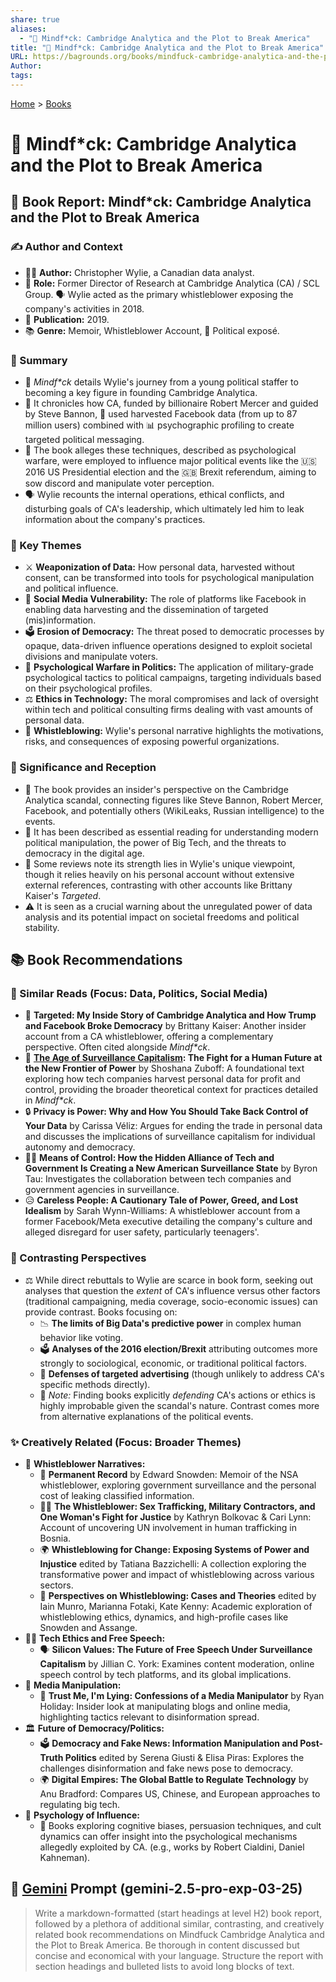 ```yaml
---
share: true
aliases:
  - "🤯 Mindf*ck: Cambridge Analytica and the Plot to Break America"
title: "🤯 Mindf*ck: Cambridge Analytica and the Plot to Break America"
URL: https://bagrounds.org/books/mindfuck-cambridge-analytica-and-the-plot-to-break-america
Author: 
tags: 
---
```

[Home](../index.md) > [Books](./index.md)  
# 🤯 Mindf\*ck: Cambridge Analytica and the Plot to Break America  
## 📖 Book Report: Mindf\*ck: Cambridge Analytica and the Plot to Break America  
  
### ✍️ Author and Context  
  
* 👩‍💻 **Author:** Christopher Wylie, a Canadian data analyst.  
* 💼 **Role:** Former Director of Research at Cambridge Analytica (CA) / SCL Group. 🗣️ Wylie acted as the primary whistleblower exposing the company's activities in 2018.  
* 📅 **Publication:** 2019.  
* 📚 **Genre:** Memoir, Whistleblower Account, 📰 Political exposé.  
  
### 📝 Summary  
  
* 🧠 *Mindf\*ck* details Wylie's journey from a young political staffer to becoming a key figure in founding Cambridge Analytica.  
* 💸 It chronicles how CA, funded by billionaire Robert Mercer and guided by Steve Bannon, 💾 used harvested Facebook data (from up to 87 million users) combined with 📊 psychographic profiling to create targeted political messaging.  
* 📢 The book alleges these techniques, described as psychological warfare, were employed to influence major political events like the 🇺🇸 2016 US Presidential election and the 🇬🇧 Brexit referendum, aiming to sow discord and manipulate voter perception.  
* 🗣️ Wylie recounts the internal operations, ethical conflicts, and disturbing goals of CA's leadership, which ultimately led him to leak information about the company's practices.  
  
### 🔑 Key Themes  
  
* ⚔️ **Weaponization of Data:** How personal data, harvested without consent, can be transformed into tools for psychological manipulation and political influence.  
* 📱 **Social Media Vulnerability:** The role of platforms like Facebook in enabling data harvesting and the dissemination of targeted (mis)information.  
* 🗳️ **Erosion of Democracy:** The threat posed to democratic processes by opaque, data-driven influence operations designed to exploit societal divisions and manipulate voters.  
* 🤯 **Psychological Warfare in Politics:** The application of military-grade psychological tactics to political campaigns, targeting individuals based on their psychological profiles.  
* ⚖️ **Ethics in Technology:** The moral compromises and lack of oversight within tech and political consulting firms dealing with vast amounts of personal data.  
* 📣 **Whistleblowing:** Wylie's personal narrative highlights the motivations, risks, and consequences of exposing powerful organizations.  
  
### 🧐 Significance and Reception  
  
* 📰 The book provides an insider's perspective on the Cambridge Analytica scandal, connecting figures like Steve Bannon, Robert Mercer, Facebook, and potentially others (WikiLeaks, Russian intelligence) to the events.  
* 📢 It has been described as essential reading for understanding modern political manipulation, the power of Big Tech, and the threats to democracy in the digital age.  
* 📝 Some reviews note its strength lies in Wylie's unique viewpoint, though it relies heavily on his personal account without extensive external references, contrasting with other accounts like Brittany Kaiser's *Targeted*.  
* ⚠️ It is seen as a crucial warning about the unregulated power of data analysis and its potential impact on societal freedoms and political stability.  
  
## 📚 Book Recommendations  
  
### 📖 Similar Reads (Focus: Data, Politics, Social Media)  
  
* 🎯 **Targeted: My Inside Story of Cambridge Analytica and How Trump and Facebook Broke Democracy** by Brittany Kaiser: Another insider account from a CA whistleblower, offering a complementary perspective. Often cited alongside *Mindf\*ck*.  
* 🤖 **[The Age of Surveillance Capitalism](./the-age-of-surveillance-capitalism.md): The Fight for a Human Future at the New Frontier of Power** by Shoshana Zuboff: A foundational text exploring how tech companies harvest personal data for profit and control, providing the broader theoretical context for practices detailed in *Mindf\*ck*.  
* 🔒 **Privacy is Power: Why and How You Should Take Back Control of Your Data** by Carissa Véliz: Argues for ending the trade in personal data and discusses the implications of surveillance capitalism for individual autonomy and democracy.  
* 🕵️‍♂️ **Means of Control: How the Hidden Alliance of Tech and Government Is Creating a New American Surveillance State** by Byron Tau: Investigates the collaboration between tech companies and government agencies in surveillance.  
* 😥 **Careless People: A Cautionary Tale of Power, Greed, and Lost Idealism** by Sarah Wynn-Williams: A whistleblower account from a former Facebook/Meta executive detailing the company's culture and alleged disregard for user safety, particularly teenagers'.  
  
### 🔄 Contrasting Perspectives  
  
* ⚖️ While direct rebuttals to Wylie are scarce in book form, seeking out analyses that question the *extent* of CA's influence versus other factors (traditional campaigning, media coverage, socio-economic issues) can provide contrast. Books focusing on:  
    * 📉 **The limits of Big Data's predictive power** in complex human behavior like voting.  
    * 🗳️ **Analyses of the 2016 election/Brexit** attributing outcomes more strongly to sociological, economic, or traditional political factors.  
    * 📣 **Defenses of targeted advertising** (though unlikely to address CA's specific methods directly).  
    * 📝 *Note:* Finding books explicitly *defending* CA's actions or ethics is highly improbable given the scandal's nature. Contrast comes more from alternative explanations of the political events.  
  
### ✨ Creatively Related (Focus: Broader Themes)  
  
* 📣 **Whistleblower Narratives:**  
    * 💾 **Permanent Record** by Edward Snowden: Memoir of the NSA whistleblower, exploring government surveillance and the personal cost of leaking classified information.  
    * 👩‍⚖️ **The Whistleblower: Sex Trafficking, Military Contractors, and One Woman's Fight for Justice** by Kathryn Bolkovac & Cari Lynn: Account of uncovering UN involvement in human trafficking in Bosnia.  
    * 🌍 **Whistleblowing for Change: Exposing Systems of Power and Injustice** edited by Tatiana Bazzichelli: A collection exploring the transformative power and impact of whistleblowing across various sectors.  
    * 🧐 **Perspectives on Whistleblowing: Cases and Theories** edited by Iain Munro, Marianna Fotaki, Kate Kenny: Academic exploration of whistleblowing ethics, dynamics, and high-profile cases like Snowden and Assange.  
* 🧑‍💻 **Tech Ethics and Free Speech:**  
    * 🗣️ **Silicon Values: The Future of Free Speech Under Surveillance Capitalism** by Jillian C. York: Examines content moderation, online speech control by tech platforms, and its global implications.  
* 📰 **Media Manipulation:**  
    * 🤥 **Trust Me, I'm Lying: Confessions of a Media Manipulator** by Ryan Holiday: Insider look at manipulating blogs and online media, highlighting tactics relevant to disinformation spread.  
* 🏛️ **Future of Democracy/Politics:**  
    * 🗳️ **Democracy and Fake News: Information Manipulation and Post-Truth Politics** edited by Serena Giusti & Elisa Piras: Explores the challenges disinformation and fake news pose to democracy.  
    * 🌍 **Digital Empires: The Global Battle to Regulate Technology** by Anu Bradford: Compares US, Chinese, and European approaches to regulating big tech.  
* 🧠 **Psychology of Influence:**  
    * 🤔 Books exploring cognitive biases, persuasion techniques, and cult dynamics can offer insight into the psychological mechanisms allegedly exploited by CA. (e.g., works by Robert Cialdini, Daniel Kahneman).  
  
## 💬 [Gemini](../software/gemini.md) Prompt (gemini-2.5-pro-exp-03-25)  
> Write a markdown-formatted (start headings at level H2) book report, followed by a plethora of additional similar, contrasting, and creatively related book recommendations on Mindfuck Cambridge Analytica and the Plot to Break America. Be thorough in content discussed but concise and economical with your language. Structure the report with section headings and bulleted lists to avoid long blocks of text.